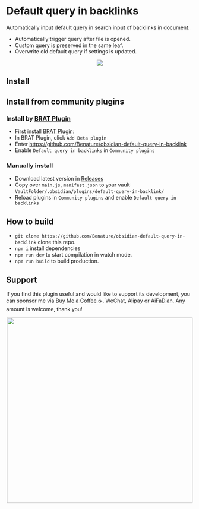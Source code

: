 # Default query in backlinks

Automatically input default query in search input of backlinks in document.

- Automatically trigger query after file is opened.
- Custom query is preserved in the same leaf.
- Overwrite old default query if settings is updated.

<center>
<img src="https://s2.loli.net/2024/03/04/N5yuQhaF3z6Anop.gif" />
</center>


## Install

## Install from community plugins

### Install by [BRAT Plugin](https://obsidian.md/plugins?id=obsidian42-brat)

- First install [BRAT Plugin](https://obsidian.md/plugins?id=obsidian42-brat):
- In BRAT Plugin, click `Add Beta plugin`
- Enter https://github.com/Benature/obsidian-default-query-in-backlink
- Enable `Default query in backlinks` in `Community plugins`

### Manually install

- Download latest version in [Releases](https://github.com/Benature/obsidian-default-query-in-backlink/releases/latest)
- Copy over `main.js`, `manifest.json` to your vault `VaultFolder/.obsidian/plugins/default-query-in-backlink/`
- Reload plugins in `Community plugins` and enable `Default query in backlinks`

## How to build

- `git clone https://github.com/Benature/obsidian-default-query-in-backlink` clone this repo.
- `npm i`  install dependencies
- `npm run dev` to start compilation in watch mode.
- `npm run build`  to build production.

## Support

If you find this plugin useful and would like to support its development, you can sponsor me via [Buy Me a Coffee ☕️](https://www.buymeacoffee.com/benature), WeChat, Alipay or [AiFaDian](https://afdian.net/a/Benature-K). Any amount is welcome, thank you!

<p align="center">
<img src="https://s2.loli.net/2024/01/30/jQ9fTSyBxvXRoOM.png" width="500px">
</p>
